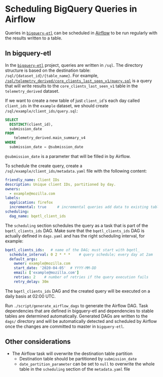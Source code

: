# Scheduling BigQuery Queries in Airflow

Queries in [`bigquery-etl`](https://github.com/mozilla/bigquery-etl) can be scheduled in
[Airflow](https://github.com/mozilla/telemetry-airflow) to be run regularly with the results written to a table.

<!-- toc -->

## In bigquery-etl

In the [`bigquery-etl`](https://github.com/mozilla/bigquery-etl) project, queries are written in `/sql`.
The directory structure is based on the destination table: `/sql/{dataset_id}/{table_name}`.
For example, [`/sql/telemetry_derived/core_clients_last_seen_v1/query.sql`](https://github.com/mozilla/bigquery-etl/blob/master/sql/telemetry_derived/core_clients_last_seen_v1/query.sql)
is a query that will write results to the `core_clients_last_seen_v1` table in the `telemetry_derived` dataset.

If we want to create a new table of just `client_id`'s each day called `client_ids` in the `example` dataset, 
we should create `/sql/example/client_ids/query.sql`:
```sql
SELECT
  DISTINCT(client_id),
  submission_date
FROM
    telemetry_derived.main_summary_v4
WHERE
  submission_date = @submission_date
```

`@submission_date` is a parameter that will be filled in by Airflow.

To schedule the create query, create a `/sql/example/client_ids/metadata.yaml` file with the following content:

```yaml
friendly_name: Client IDs
description: Unique client IDs, partitioned by day.
owners:
  - example@mozilla.com
labels:
  application: firefox
  incremental: true     # incremental queries add data to existing tables
scheduling:
  dag_name: bqetl_client_ids
```

The `scheduling` section schedules the query as a task that is part of the `bqetl_clients_ids` DAG. Make sure that
the `bqetl_clients_ids` DAG is actually defined in `dags.yaml` and has the right scheduling interval, for example:

```yaml
bqetl_clients_ids:   # name of the DAG; must start with bqetl_
  schedule_interval: 0 2 * * *    # query schedule; every day at 2am
  default_args:
    owner: example@mozilla.com
    start_date: '2020-04-05'  # YYYY-MM-DD
    email: ['example@mozilla.com']
    retries: 2    # number of retries if the query execution fails
    retry_delay: 30m
```

The `bqetl_clients_ids` DAG and the created query will be executed on a daily basis at 02:00 UTC.

Run `./script/generate_airflow_dags` to generate the Airflow DAG. Task dependencies that are defined in bigquery-etl and
dependencies to stable tables are determined automatically. Generated DAGs are written to the `dags/` directory and
will be automatically detected and scheduled by Airflow once the changes are committed to master in `bigquery-etl`.


## Other considerations

- The Airflow task will overwrite the destination table partition
  - Destination table should be partitioned by `submission_date`
  - `date_partition_parameter` can be set to `null` to overwrite the whole table in the `scheduling` section
    of the `metadata.yaml` file

